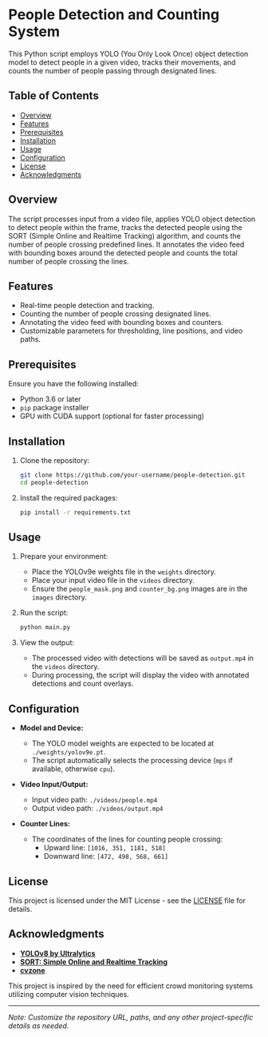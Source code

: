 # People Detection and Counting System

This Python script employs YOLO (You Only Look Once) object detection model to detect people in a given video, tracks their movements, and counts the number of people passing through designated lines.

## Table of Contents
- [Overview](#overview)
- [Features](#features)
- [Prerequisites](#prerequisites)
- [Installation](#installation)
- [Usage](#usage)
- [Configuration](#configuration)
- [License](#license)
- [Acknowledgments](#acknowledgments)

## Overview
The script processes input from a video file, applies YOLO object detection to detect people within the frame, tracks the detected people using the SORT (Simple Online and Realtime Tracking) algorithm, and counts the number of people crossing predefined lines. It annotates the video feed with bounding boxes around the detected people and counts the total number of people crossing the lines.

## Features
- Real-time people detection and tracking.
- Counting the number of people crossing designated lines.
- Annotating the video feed with bounding boxes and counters.
- Customizable parameters for thresholding, line positions, and video paths.

## Prerequisites
Ensure you have the following installed:
- Python 3.6 or later
- `pip` package installer
- GPU with CUDA support (optional for faster processing)

## Installation
1. Clone the repository:
    ```bash
    git clone https://github.com/your-username/people-detection.git
    cd people-detection
    ```

2. Install the required packages:
    ```bash
    pip install -r requirements.txt
    ```

## Usage
1. Prepare your environment:
    - Place the YOLOv9e weights file in the `weights` directory.
    - Place your input video file in the `videos` directory.
    - Ensure the `people_mask.png` and `counter_bg.png` images are in the `images` directory.

2. Run the script:
    ```bash
    python main.py
    ```

3. View the output:
    - The processed video with detections will be saved as `output.mp4` in the `videos` directory.
    - During processing, the script will display the video with annotated detections and count overlays.

## Configuration
- **Model and Device:**
    - The YOLO model weights are expected to be located at `./weights/yolov9e.pt`.
    - The script automatically selects the processing device (`mps` if available, otherwise `cpu`).

- **Video Input/Output:**
    - Input video path: `./videos/people.mp4`
    - Output video path: `./videos/output.mp4`

- **Counter Lines:**
    - The coordinates of the lines for counting people crossing:
        - Upward line: `[1016, 351, 1181, 518]`
        - Downward line: `[472, 498, 568, 661]`

## License
This project is licensed under the MIT License - see the [LICENSE](LICENSE) file for details.

## Acknowledgments
- **[YOLOv8 by Ultralytics](https://github.com/autogyro/yolo-V8)**
- **[SORT: Simple Online and Realtime Tracking](https://github.com/abewley/sort)**
- **[cvzone](https://github.com/cvzone/cvzone)**

This project is inspired by the need for efficient crowd monitoring systems utilizing computer vision techniques.

---

*Note: Customize the repository URL, paths, and any other project-specific details as needed.*

